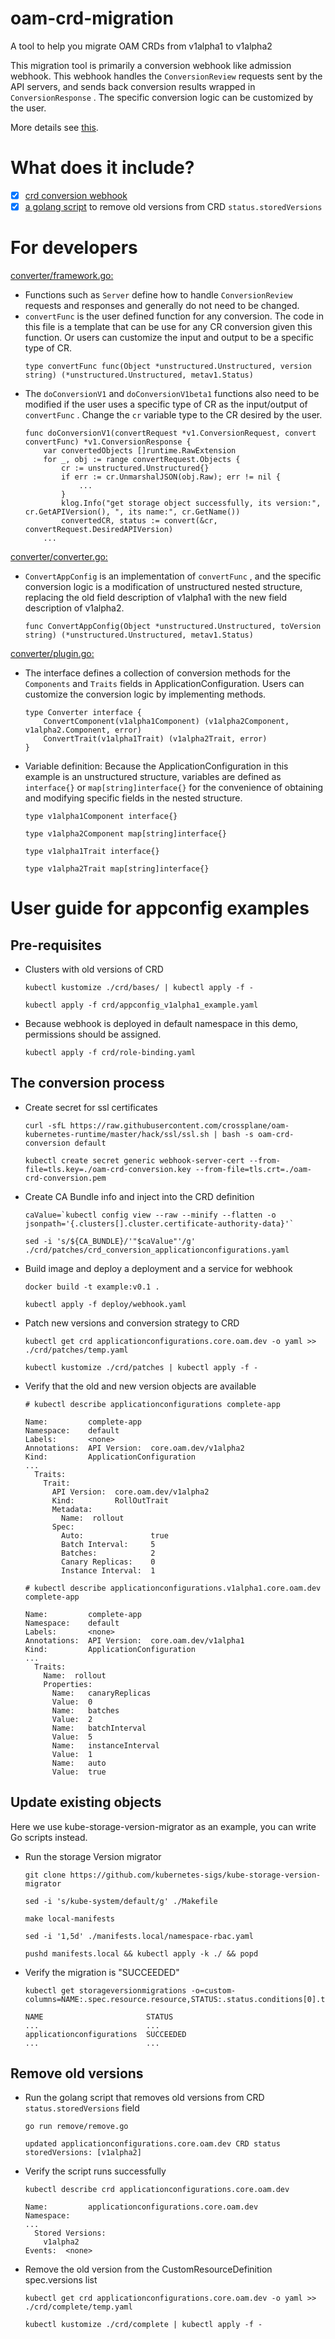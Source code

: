 # oam-crd-migration
A tool to help you migrate OAM CRDs from v1alpha1 to v1alpha2

This migration tool is primarily a conversion webhook like admission webhook. This webhook
handles the `ConversionReview` requests sent by the API servers, and sends back conversion
results wrapped in `ConversionResponse` . The specific conversion logic can be customized by the
user.

More details see [this](https://github.com/crossplane/oam-kubernetes-runtime/issues/108).

# What does it include?
- [x] [crd conversion webhook](https://github.com/kubernetes/kubernetes/tree/master/test/images/agnhost)
- [x] [a golang script](https://github.com/elastic/cloud-on-k8s/issues/2196) to remove old versions from CRD `status.storedVersions`

# For developers
[converter/framework.go:](converter/framework.go)
- Functions such as `Server` define how to handle `ConversionReview` requests and responses and generally do not need to be changed.
- `convertFunc` is the user defined function for any conversion. The code in this file is a template that can be use for any CR conversion given this function. Or users can customize the input and output to be a specific type of CR.
    ```
    type convertFunc func(Object *unstructured.Unstructured, version string) (*unstructured.Unstructured, metav1.Status)
    ```
- The `doConversionV1` and `doConversionV1beta1` functions also need to be modified if the user uses a specific type of CR as the input/output of `convertFunc` . Change the `cr` variable type to the CR desired by the user.
    ```
    func doConversionV1(convertRequest *v1.ConversionRequest, convert convertFunc) *v1.ConversionResponse {
        var convertedObjects []runtime.RawExtension
        for _, obj := range convertRequest.Objects {
            cr := unstructured.Unstructured{}
            if err := cr.UnmarshalJSON(obj.Raw); err != nil {
                ...
            }
            klog.Info("get storage object successfully, its version:", cr.GetAPIVersion(), ", its name:", cr.GetName())
            convertedCR, status := convert(&cr, convertRequest.DesiredAPIVersion)
        ...
    ```
[converter/converter.go:](converter/converter.go)
- `ConvertAppConfig` is an implementation of `convertFunc` , and the specific conversion logic is a modification of unstructured nested structure, replacing the old field description of v1alpha1 with the new field description of v1alpha2.
    ```
    func ConvertAppConfig(Object *unstructured.Unstructured, toVersion string) (*unstructured.Unstructured, metav1.Status)
    ```
    
[converter/plugin.go:](converter/plugin.go)
- The interface defines a collection of conversion methods for the `Components` and `Traits` fields in ApplicationConfiguration. Users can customize the conversion logic by implementing methods.
    ```
    type Converter interface {
        ConvertComponent(v1alpha1Component) (v1alpha2Component, v1alpha2.Component, error)
        ConvertTrait(v1alpha1Trait) (v1alpha2Trait, error)
    }
    ```
- Variable definition: Because the ApplicationConfiguration in this example is an unstructured structure, variables are defined as `interface{}` or `map[string]interface{}` for the convenience of obtaining and modifying specific fields in the nested structure.
    ```
    type v1alpha1Component interface{}
    
    type v1alpha2Component map[string]interface{}
    
    type v1alpha1Trait interface{}
    
    type v1alpha2Trait map[string]interface{}
    ```

# User guide for appconfig examples
## Pre-requisites
- Clusters with old versions of CRD
    ```
    kubectl kustomize ./crd/bases/ | kubectl apply -f -
    
    kubectl apply -f crd/appconfig_v1alpha1_example.yaml
    ```
- Because webhook is deployed in default namespace in this demo, permissions should be assigned.
    ```
    kubectl apply -f crd/role-binding.yaml
    ```
## The conversion process
- Create secret for ssl certificates
    ```
    curl -sfL https://raw.githubusercontent.com/crossplane/oam-kubernetes-runtime/master/hack/ssl/ssl.sh | bash -s oam-crd-conversion default
    
    kubectl create secret generic webhook-server-cert --from-file=tls.key=./oam-crd-conversion.key --from-file=tls.crt=./oam-crd-conversion.pem
    ```
- Create CA Bundle info and inject into the CRD definition
    ```
    caValue=`kubectl config view --raw --minify --flatten -o jsonpath='{.clusters[].cluster.certificate-authority-data}'`
    
    sed -i 's/${CA_BUNDLE}/'"$caValue"'/g' ./crd/patches/crd_conversion_applicationconfigurations.yaml
    ```
- Build image and deploy a deployment and a service for webhook
    ```
    docker build -t example:v0.1 .

    kubectl apply -f deploy/webhook.yaml
    ```
- Patch new versions and conversion strategy to CRD
    ```
    kubectl get crd applicationconfigurations.core.oam.dev -o yaml >> ./crd/patches/temp.yaml
  
    kubectl kustomize ./crd/patches | kubectl apply -f -
    ```
- Verify that the old and new version objects are available
    ```
    # kubectl describe applicationconfigurations complete-app
    
    Name:         complete-app
    Namespace:    default
    Labels:       <none>
    Annotations:  API Version:  core.oam.dev/v1alpha2
    Kind:         ApplicationConfiguration
    ...
      Traits:
        Trait:
          API Version:  core.oam.dev/v1alpha2
          Kind:         RollOutTrait
          Metadata:
            Name:  rollout
          Spec:
            Auto:               true
            Batch Interval:     5
            Batches:            2
            Canary Replicas:    0
            Instance Interval:  1
    
    # kubectl describe applicationconfigurations.v1alpha1.core.oam.dev complete-app
    
    Name:         complete-app
    Namespace:    default
    Labels:       <none>
    Annotations:  API Version:  core.oam.dev/v1alpha1
    Kind:         ApplicationConfiguration
    ...
      Traits:
        Name:  rollout
        Properties:
          Name:   canaryReplicas
          Value:  0
          Name:   batches
          Value:  2
          Name:   batchInterval
          Value:  5
          Name:   instanceInterval
          Value:  1
          Name:   auto
          Value:  true
    ```
## Update existing objects
Here we use kube-storage-version-migrator as an example, you can write Go scripts instead.
- Run the storage Version migrator
    ```
    git clone https://github.com/kubernetes-sigs/kube-storage-version-migrator
  
    sed -i 's/kube-system/default/g' ./Makefile
  
    make local-manifests
  
    sed -i '1,5d' ./manifests.local/namespace-rbac.yaml
  
    pushd manifests.local && kubectl apply -k ./ && popd
    ```
- Verify the migration is "SUCCEEDED"
    ```
    kubectl get storageversionmigrations -o=custom-columns=NAME:.spec.resource.resource,STATUS:.status.conditions[0].type
  
    NAME                       STATUS
    ...                        ...
    applicationconfigurations  SUCCEEDED
    ...                        ...
    ```
## Remove old versions
- Run the golang script that removes old versions from CRD `status.storedVersions` field
    ```
    go run remove/remove.go
  
    updated applicationconfigurations.core.oam.dev CRD status storedVersions: [v1alpha2]
    ```
- Verify the script runs successfully
    ```
    kubectl describe crd applicationconfigurations.core.oam.dev
  
    Name:         applicationconfigurations.core.oam.dev
    Namespace:    
    ...
      Stored Versions:
        v1alpha2
    Events:  <none>
    ```
- Remove the old version from the CustomResourceDefinition spec.versions list
    ```
    kubectl get crd applicationconfigurations.core.oam.dev -o yaml >> ./crd/complete/temp.yaml
  
    kubectl kustomize ./crd/complete | kubectl apply -f -
    ```